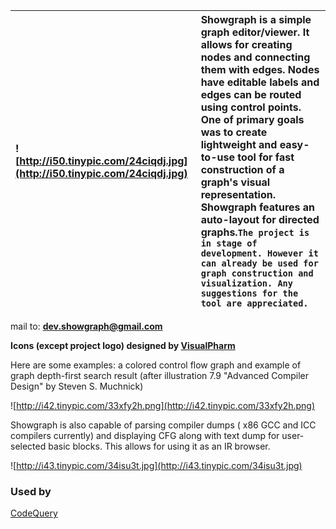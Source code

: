 | ![http://i50.tinypic.com/24ciqdj.jpg](http://i50.tinypic.com/24ciqdj.jpg) | Showgraph is a simple graph editor/viewer. It allows for creating nodes and connecting them with edges. Nodes have editable labels and edges can be routed using control points. One of primary goals was to create lightweight and easy-to-use tool for fast construction of a graph's visual representation. Showgraph features an auto-layout for directed graphs.`The project is in stage of development. However it can already be used for graph construction and visualization. Any suggestions for the tool are appreciated.` |
|:--------------------------------------------------------------------------|:--------------------------------------------------------------------------------------------------------------------------------------------------------------------------------------------------------------------------------------------------------------------------------------------------------------------------------------------------------------------------------------------------------------------------------------------------------------------------------------------------------------------------------------|

mail to: **dev.showgraph@gmail.com**

**Icons (except project logo) designed by [VisualPharm](http://visualpharm.ru)**

Here are some examples: a colored control flow graph and example of graph depth-first search result (after illustration 7.9 "Advanced Compiler Design" by Steven S. Muchnick)

![http://i42.tinypic.com/33xfy2h.png](http://i42.tinypic.com/33xfy2h.png)

Showgraph is also capable of parsing compiler dumps ( x86 GCC and ICC compilers currently) and displaying CFG along with text dump for user-selected basic blocks. This allows for using it as an IR browser.

![http://i43.tinypic.com/34isu3t.jpg](http://i43.tinypic.com/34isu3t.jpg)

### Used by ###
[CodeQuery](https://github.com/ruben2020/codequery)
